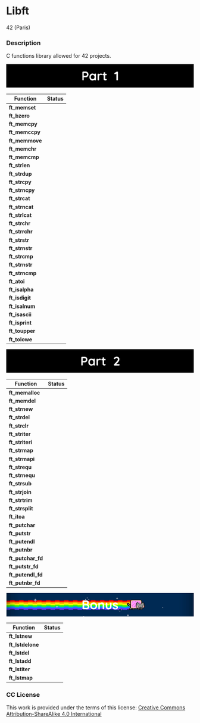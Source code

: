 # **Libft**

42 (Paris)

### **Description**

C functions library allowed for 42 projects.

![Part 1](images/part_1.png)

| Function        |        Status       |
|-----------------|---------------------|
| **ft_memset**   |   |
| **ft_bzero**    |   |
| **ft_memcpy**   |   |
| **ft_memccpy**  |   |
| **ft_memmove**  |   |
| **ft_memchr**   |   |
| **ft_memcmp**   |   |
| **ft_strlen**   |   |
| **ft_strdup**   |   |
| **ft_strcpy**   |   |
| **ft_strncpy**  |   |
| **ft_strcat**   |   |
| **ft_strncat**  |   |
| **ft_strlcat**  |   |
| **ft_strchr**   |   |
| **ft_strrchr**  |   |
| **ft_strstr**   |   |
| **ft_strnstr**  |   |
| **ft_strcmp**   |   |
| **ft_strnstr**  |   |
| **ft_strncmp**  |   |
| **ft_atoi**     |   |
| **ft_isalpha**  |   |
| **ft_isdigit**  |   |
| **ft_isalnum**  |   |
| **ft_isascii**  |   |
| **ft_isprint**  |   |
| **ft_toupper**  |   |
| **ft_tolowe**   |   |

![Part 2](images/part_2.png)

| Function          |        Status       |
|-------------------|---------------------|
| **ft_memalloc**   |   |
| **ft_memdel**     |   |
| **ft_strnew**     |   |
| **ft_strdel**     |   |
| **ft_strclr**     |   |
| **ft_striter**    |   |
| **ft_striteri**   |   |
| **ft_strmap**     |   |
| **ft_strmapi**    |   |
| **ft_strequ**     |   |
| **ft_strnequ**    |   |
| **ft_strsub**     |   |
| **ft_strjoin**    |   |
| **ft_strtrim**    |   |
| **ft_strsplit**   |   |
| **ft_itoa**       |   |
| **ft_putchar**    |   |
| **ft_putstr**     |   |
| **ft_putendl**    |   |
| **ft_putnbr**     |   |
| **ft_putchar_fd** |   |
| **ft_putstr_fd**  |   |
| **ft_putendl_fd** |   |
| **ft_putnbr_fd**  |   |

![Bonus](images/bonus.png)

| Function            |        Status       |
|---------------------|---------------------|
| **ft_lstnew**       |   |
| **ft_lstdelone**    |   |
| **ft_lstdel**       |   |
| **ft_lstadd**       |   |
| **ft_lstiter**      |   |
| **ft_lstmap**       |   |

### **CC License**

This work is provided under the terms of this license: [Creative Commons Attribution-ShareAlike 4.0 International](https://creativecommons.org/licenses/by-sa/4.0/)

